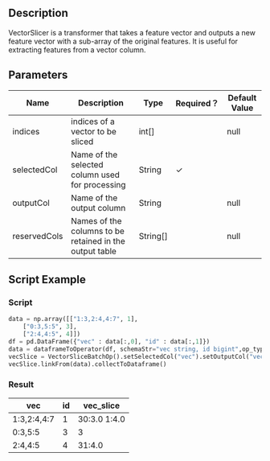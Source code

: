 ## Description
VectorSlicer is a transformer that takes a feature vector and outputs a new feature vector with a sub-array of the
 original features. It is useful for extracting features from a vector column.

## Parameters
| Name | Description | Type | Required？ | Default Value |
| --- | --- | --- | --- | --- |
| indices | indices of a vector to be sliced | int[] |  | null |
| selectedCol | Name of the selected column used for processing | String | ✓ |  |
| outputCol | Name of the output column | String |  | null |
| reservedCols | Names of the columns to be retained in the output table | String[] |  | null |

## Script Example

### Script
``` python
data = np.array([["1:3,2:4,4:7", 1],
    ["0:3,5:5", 3],
    ["2:4,4:5", 4]])
df = pd.DataFrame({"vec" : data[:,0], "id" : data[:,1]})
data = dataframeToOperator(df, schemaStr="vec string, id bigint",op_type="batch")   
vecSlice = VectorSliceBatchOp().setSelectedCol("vec").setOutputCol("vec_slice").setIndices([1,2,3])
vecSlice.linkFrom(data).collectToDataframe()
```
### Result

| vec         | id   | vec_slice      |
| ----------- | ---- | -------------- |
| 1:3,2:4,4:7 | 1    | $3$0:3.0 1:4.0 |
| 0:3,5:5     | 3    | $3$            |
| 2:4,4:5     | 4    | $3$1:4.0       |
